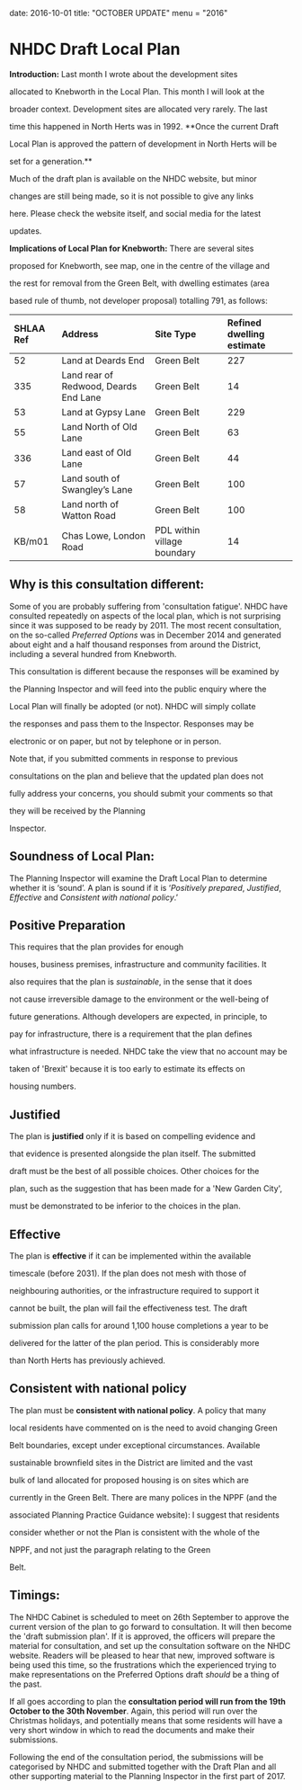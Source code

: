 date: 2016-10-01
title: "OCTOBER UPDATE"
menu = "2016"









# NHDC Draft Local Plan 



**Introduction:** Last month I wrote about the development sites

allocated to Knebworth in the Local Plan. This month I will look at the

broader context. Development sites are allocated very rarely. The last

time this happened in North Herts was in 1992. **Once the current Draft

Local Plan is approved the pattern of development in North Herts will be

set for a generation.**



Much of the draft plan is available on the NHDC website, but minor

changes are still being made, so it is not possible to give any links

here. Please check the website itself, and social media for the latest

updates.



**Implications of Local Plan for Knebworth:** There are several sites

proposed for Knebworth, see map, one in the centre of the village and

the rest for removal from the Green Belt, with dwelling estimates (area

based rule of thumb, not developer proposal) totalling 791, as follows:



<table>

<thead>

<tr class="header">

<th align="left"><strong>SHLAA Ref</strong></th>

<th align="left"><strong>Address</strong></th>

<th align="left"><strong>Site Type</strong></th>

<th align="left"><strong>Refined dwelling estimate</strong></th>

</tr>

</thead>

<tbody>

<tr class="odd">

<td align="left">52</td>

<td align="left">Land at Deards End</td>

<td align="left">Green Belt</td>

<td align="left">227</td>

</tr>

<tr class="even">

<td align="left">335</td>

<td align="left">Land rear of Redwood, Deards End Lane</td>

<td align="left">Green Belt</td>

<td align="left">14</td>

</tr>

<tr class="odd">

<td align="left">53</td>

<td align="left">Land at Gypsy Lane</td>

<td align="left">Green Belt</td>

<td align="left">229</td>

</tr>

<tr class="even">

<td align="left">55</td>

<td align="left">Land North of Old Lane</td>

<td align="left">Green Belt</td>

<td align="left">63</td>

</tr>

<tr class="odd">

<td align="left">336</td>

<td align="left">Land east of Old Lane</td>

<td align="left">Green Belt</td>

<td align="left">44</td>

</tr>

<tr class="even">

<td align="left">57</td>

<td align="left">Land south of Swangley’s Lane</td>

<td align="left">Green Belt</td>

<td align="left">100</td>

</tr>

<tr class="odd">

<td align="left">58</td>

<td align="left">Land north of Watton Road</td>

<td align="left">Green Belt</td>

<td align="left">100</td>

</tr>

<tr class="even">

<td align="left">KB/m01</td>

<td align="left">Chas Lowe, London Road</td>

<td align="left">PDL within village boundary</td>

<td align="left">14</td>

</tr>

</tbody>

</table>







## Why is this consultation different:



Some of you are probably suffering from 'consultation fatigue'. NHDC have consulted repeatedly on aspects of the local plan, which is not surprising since it was supposed to be ready by 2011. The most recent consultation, on the so-called *Preferred Options* was in December 2014 and generated about eight and a half thousand responses from around the District, including a several hundred from Knebworth.



This consultation is different because the responses will be examined by

the Planning Inspector and will feed into the public enquiry where the

Local Plan will finally be adopted (or not). NHDC will simply collate

the responses and pass them to the Inspector. Responses may be

electronic or on paper, but not by telephone or in person.



Note that, if you submitted comments in response to previous

consultations on the plan and believe that the updated plan does not

fully address your concerns, you should submit your comments so that

they will be received by the Planning

Inspector.



## Soundness of Local Plan:



The Planning Inspector will examine the Draft Local Plan to determine whether it is ‘sound’. A plan is sound if it is ‘*Positively prepared*, *Justified*, *Effective* and *Consistent with national policy*.’



## Positive Preparation



This requires that the plan provides for enough

houses, business premises, infrastructure and community facilities. It

also requires that the plan is *sustainable*, in the sense that it does

not cause irreversible damage to the environment or the well-being of

future generations. Although developers are expected, in principle, to

pay for infrastructure, there is a requirement that the plan defines

what infrastructure is needed. NHDC take the view that no account may be

taken of 'Brexit' because it is too early to estimate its effects on

housing numbers.



## Justified



The plan is **justified** only if it is based on compelling evidence and

that evidence is presented alongside the plan itself. The submitted

draft must be the best of all possible choices. Other choices for the

plan, such as the suggestion that has been made for a 'New Garden City',

must be demonstrated to be inferior to the choices in the plan.



## Effective



The plan is **effective** if it can be implemented within the available

timescale (before 2031). If the plan does not mesh with those of

neighbouring authorities, or the infrastructure required to support it

cannot be built, the plan will fail the effectiveness test. The draft

submission plan calls for around 1,100 house completions a year to be

delivered for the latter of the plan period. This is considerably more

than North Herts has previously achieved.



## Consistent with national policy



The plan must be **consistent with national policy**. A policy that many

local residents have commented on is the need to avoid changing Green

Belt boundaries, except under exceptional circumstances. Available

sustainable brownfield sites in the District are limited and the vast

bulk of land allocated for proposed housing is on sites which are

currently in the Green Belt. There are many polices in the NPPF (and the

associated Planning Practice Guidance website): I suggest that residents

consider whether or not the Plan is consistent with the whole of the

NPPF, and not just the paragraph relating to the Green

Belt.



## Timings:



The NHDC Cabinet is scheduled to meet on 26th September to approve the current version of the plan to go forward to consultation. It will then become the 'draft submission plan'. If it is approved, the officers will prepare the material for consultation, and set up the consultation software on the NHDC website. Readers will be pleased to hear that new, improved software is being used this time, so the frustrations which the experienced trying to make representations on the Preferred Options draft *should* be a thing of the past.



If all goes according to plan the **consultation period will run from the 19th October to the 30th November**. Again, this period will run over the Christmas holidays, and potentially means that some residents will have a very short window in which to read the documents and make their submissions.



Following the end of the consultation period, the submissions will be categorised by NHDC and submitted together with the Draft Plan and all other supporting material to the Planning Inspector in the first part of 2017.

